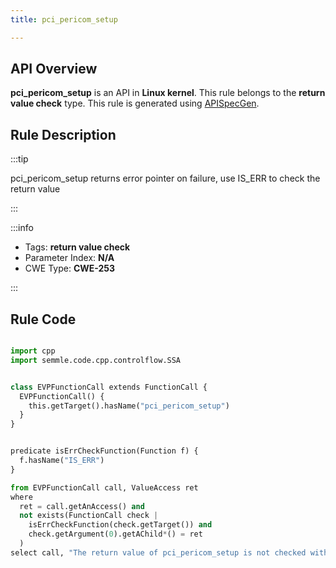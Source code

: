 ```yaml
---
title: pci_pericom_setup

---
```



## API Overview
**pci_pericom_setup** is an API in **Linux kernel**. This rule belongs to the **return value check** type. This rule is generated using [APISpecGen](../../tools/APISpecGen).
## Rule Description

:::tip

pci_pericom_setup returns error pointer on failure, use IS_ERR to check the return value

:::

:::info

- Tags: **return value check**
- Parameter Index: **N/A**
- CWE Type: **CWE-253**

:::

## Rule Code
```python

import cpp
import semmle.code.cpp.controlflow.SSA


class EVPFunctionCall extends FunctionCall {
  EVPFunctionCall() {
    this.getTarget().hasName("pci_pericom_setup")
  }
}


predicate isErrCheckFunction(Function f) {
  f.hasName("IS_ERR") 
}

from EVPFunctionCall call, ValueAccess ret
where
  ret = call.getAnAccess() and
  not exists(FunctionCall check |
    isErrCheckFunction(check.getTarget()) and
    check.getArgument(0).getAChild*() = ret
  )
select call, "The return value of pci_pericom_setup is not checked with IS_ERR."
    
```